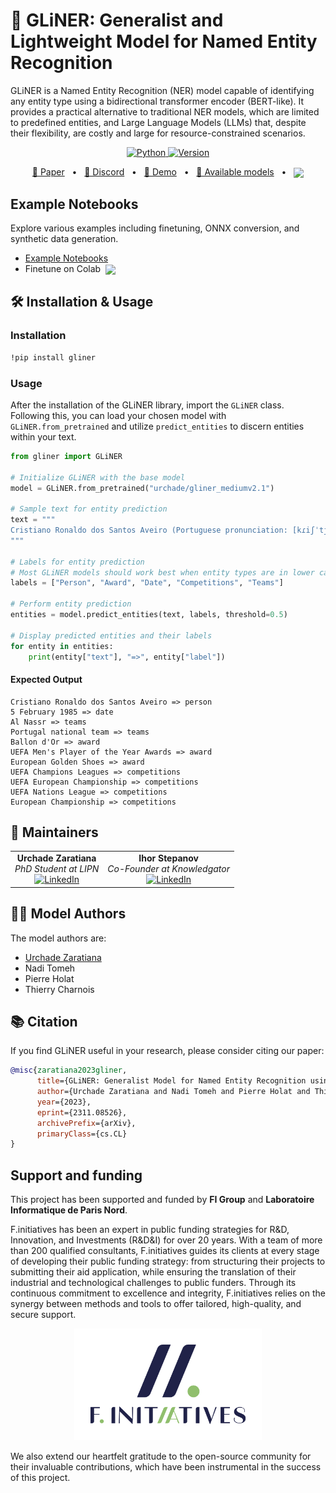 # 👑 GLiNER: Generalist and Lightweight Model for Named Entity Recognition

GLiNER is a Named Entity Recognition (NER) model capable of identifying any entity type using a bidirectional transformer encoder (BERT-like). It provides a practical alternative to traditional NER models, which are limited to predefined entities, and Large Language Models (LLMs) that, despite their flexibility, are costly and large for resource-constrained scenarios.

<p align="center">
    <a href="https://pypi.org/project/gliner/" target="_blank">
        <img alt="Python" src="https://img.shields.io/badge/python-3670A0?style=for-the-badge&logo=python&logoColor=ffdd54" />
        <img alt="Version" src="https://img.shields.io/pypi/v/gliner?style=for-the-badge&color=3670A0">
    </a>
</p>

<p align="center">
    <a href="https://arxiv.org/abs/2311.08526">📄 Paper</a>
    <span>&nbsp;&nbsp;•&nbsp;&nbsp;</span>
    <a href="https://discord.gg/Y2yVxpSQnG">📢 Discord</a>
    <span>&nbsp;&nbsp;•&nbsp;&nbsp;</span>
    <a href="https://huggingface.co/spaces/urchade/gliner_mediumv2.1">🤗 Demo</a>
    <span>&nbsp;&nbsp;•&nbsp;&nbsp;</span>
    <a href="https://huggingface.co/models?library=gliner&sort=trending">🤗 Available models</a>
    <span>&nbsp;&nbsp;•&nbsp;&nbsp;</span>
    <a href="https://colab.research.google.com/drive/1mhalKWzmfSTqMnR0wQBZvt9-ktTsATHB?usp=sharing">
        <img align="center" src="https://colab.research.google.com/assets/colab-badge.svg" />
    </a>
</p>

## Example Notebooks

Explore various examples including finetuning, ONNX conversion, and synthetic data generation. 

- [Example Notebooks](https://github.com/urchade/GLiNER/tree/main/examples)
- Finetune on Colab &nbsp;[<img align="center" src="https://colab.research.google.com/assets/colab-badge.svg" />](https://colab.research.google.com/drive/1HNKd74cmfS9tGvWrKeIjSxBt01QQS7bq?usp=sharing)
## 🛠 Installation & Usage

### Installation
```bash
!pip install gliner
```

### Usage
After the installation of the GLiNER library, import the `GLiNER` class. Following this, you can load your chosen model with `GLiNER.from_pretrained` and utilize `predict_entities` to discern entities within your text.

```python
from gliner import GLiNER

# Initialize GLiNER with the base model
model = GLiNER.from_pretrained("urchade/gliner_mediumv2.1")

# Sample text for entity prediction
text = """
Cristiano Ronaldo dos Santos Aveiro (Portuguese pronunciation: [kɾiʃˈtjɐnu ʁɔˈnaldu]; born 5 February 1985) is a Portuguese professional footballer who plays as a forward for and captains both Saudi Pro League club Al Nassr and the Portugal national team. Widely regarded as one of the greatest players of all time, Ronaldo has won five Ballon d'Or awards,[note 3] a record three UEFA Men's Player of the Year Awards, and four European Golden Shoes, the most by a European player. He has won 33 trophies in his career, including seven league titles, five UEFA Champions Leagues, the UEFA European Championship and the UEFA Nations League. Ronaldo holds the records for most appearances (183), goals (140) and assists (42) in the Champions League, goals in the European Championship (14), international goals (128) and international appearances (205). He is one of the few players to have made over 1,200 professional career appearances, the most by an outfield player, and has scored over 850 official senior career goals for club and country, making him the top goalscorer of all time.
"""

# Labels for entity prediction
# Most GLiNER models should work best when entity types are in lower case or title case
labels = ["Person", "Award", "Date", "Competitions", "Teams"]

# Perform entity prediction
entities = model.predict_entities(text, labels, threshold=0.5)

# Display predicted entities and their labels
for entity in entities:
    print(entity["text"], "=>", entity["label"])
```

#### Expected Output

```
Cristiano Ronaldo dos Santos Aveiro => person
5 February 1985 => date
Al Nassr => teams
Portugal national team => teams
Ballon d'Or => award
UEFA Men's Player of the Year Awards => award
European Golden Shoes => award
UEFA Champions Leagues => competitions
UEFA European Championship => competitions
UEFA Nations League => competitions
European Championship => competitions
```
## 🌟 Maintainers

<div align="center">
  <table>
    <tr>
      <td align="center">
        <strong>Urchade Zaratiana</strong><br>
        <em>PhD Student at LIPN</em><br>
        <a href="https://www.linkedin.com/in/urchade-zaratiana/"><img src="https://img.shields.io/badge/LinkedIn-0077B5?style=for-the-badge&logo=linkedin&logoColor=white" alt="LinkedIn" /></a>
      </td>
      <td align="center">
        <strong>Ihor Stepanov</strong><br>
        <em>Co-Founder at Knowledgator</em><br>
        <a href="https://www.linkedin.com/in/ihor-stepanov/"><img src="https://img.shields.io/badge/LinkedIn-0077B5?style=for-the-badge&logo=linkedin&logoColor=white" alt="LinkedIn" /></a>
      </td>
    </tr>
  </table>
</div>

## 👨‍💻 Model Authors
The model authors are:
* [Urchade Zaratiana](https://huggingface.co/urchade)
* Nadi Tomeh
* Pierre Holat
* Thierry Charnois

## 📚 Citation

If you find GLiNER useful in your research, please consider citing our paper:

```bibtex
@misc{zaratiana2023gliner,
      title={GLiNER: Generalist Model for Named Entity Recognition using Bidirectional Transformer}, 
      author={Urchade Zaratiana and Nadi Tomeh and Pierre Holat and Thierry Charnois},
      year={2023},
      eprint={2311.08526},
      archivePrefix={arXiv},
      primaryClass={cs.CL}
}
```
## Support and funding

This project has been supported and funded by **FI Group** and **Laboratoire Informatique de Paris Nord**.

F.initiatives has been an expert in public funding strategies for R&D, Innovation, and Investments (R&D&I) for over 20 years. With a team of more than 200 qualified consultants, F.initiatives guides its clients at every stage of developing their public funding strategy: from structuring their projects to submitting their aid application, while ensuring the translation of their industrial and technological challenges to public funders. Through its continuous commitment to excellence and integrity, F.initiatives relies on the synergy between methods and tools to offer tailored, high-quality, and secure support.

<p align="center">
  <img src="logo/FI_COMPLET_CW.png" alt="FI Group" width="300"/>
</p>

We also extend our heartfelt gratitude to the open-source community for their invaluable contributions, which have been instrumental in the success of this project.


